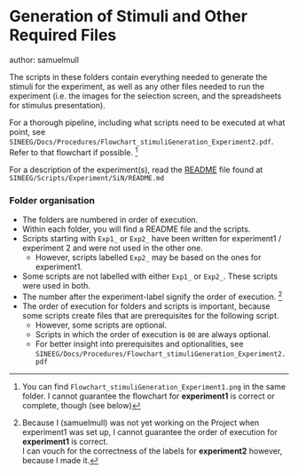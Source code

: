 # Generation of Stimuli and Other Required Files

author: samuelmull

The scripts in these folders contain everything needed to generate the stimuli for the experiment, as well as any other files needed to run the experiment (i.e. the images for the selection screen, and the spreadsheets for stimulus presentation).

For a thorough pipeline, including what scripts need to be executed at what point, see `SINEEG/Docs/Procedures/Flowchart_stimuliGeneration_Experiment2.pdf`. Refer to that flowchart if possible. [^1]

For a description of the experiment(s), read the [README](../Experiment/SiN/README.md) file found at `SINEEG/Scripts/Experiment/SiN/README.md`

### Folder organisation
- The folders are numbered in order of execution.  
- Within each folder, you will find a README file and the scripts.
- Scripts starting with `Exp1_` or `Exp2_` have been written for experiment1 / experiment 2 and were not used in the other one.
    - However, scripts labelled `Exp2_` may be based on the ones for experiment1.
- Some scripts are not labelled with either `Exp1_` or `Exp2_`. These scripts were used in both.
- The number after the experiment-label signify the order of execution. [^2] 
- The order of execution for folders and scripts is important, because some scripts create files that are prerequisites for the following script.
    - However, some scripts are optional.
    - Scripts in which the order of execution is `00` are always optional.    
    - For better insight into prerequisites and optionalities, see `SINEEG/Docs/Procedures/Flowchart_stimuliGeneration_Experiment2.pdf`



[^1]: You can find `Flowchart_stimuliGeneration_Experiment1.png` in the same folder. I cannot guarantee the flowchart for **experiment1** is correct or complete, though (see below)   

[^2]: Because I (samuelmull) was not yet working on the Project when experiment1 was set up, I cannot guarantee the order of execution for **experiment1** is correct.   
    I can vouch for the correctness of the labels for **experiment2** however, because I made it.
